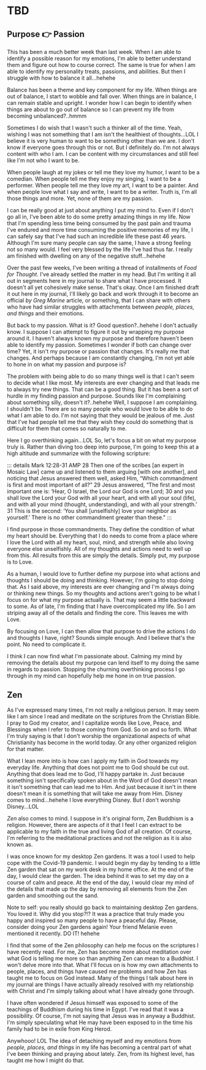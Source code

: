 # TBD

## Purpose :point_right: Passion

This has been a much better week than last week. When I am able to identify a possible reason for my emotions, I'm able to better understand them and figure out how to course correct. The same is true for when I am able to identify my personality treats, passions, and abilities. But then I struggle with how to balance it all...hehehe

Balance has been a theme and key component for my life. When things are out of balance, I start to wobble and fall over. When things are in balance, I can remain stable and upright. I wonder how I can begin to identify when things are about to go out of balance so I can prevent my life from becoming unbalanced?..hmmm

Sometimes I do wish that I wasn't such a thinker all of the time. Yeah, wishing I was not something that I am isn't the healthiest of thoughts...LOL I believe it is very human to want to be something other than we are. I don't know if everyone goes through this or not. But I definitely do. I'm not always content with who I am. I can be content with my circumstances and still feel like I'm not who I want to be.

When people laugh at my jokes or tell me they love my humor, I want to be a comedian. When people tell me they enjoy my singing, I want to be a performer. When people tell me they love my art, I want to be a painter. And when people love what I say and write, I want to be a writer. Truth is, I'm all those things and more. Yet, none of them are my passion.

I can be really good at just about anything I put my mind to. Even if I don't go all in, I've been able to do some pretty amazing things in my life. Now that I'm spending less time being consumed by the past pain and trauma I've endured and more time consuming the positive memories of my life, I can safely say that I've had such an incredible life these past 46 years. Although I'm sure many people can say the same, I have a strong feeling not so many would. I feel very blessed by the life I've had thus far. I really am finished with dwelling on any of the negative stuff...hehehe

Over the past few weeks, I've been writing a thread of installments of *Food for Thought*. I've already settled the matter in my head. But I'm writing it all out in segments here in my journal to share what I have processed. It doesn't all yet cohesively make sense. That's okay. Once I am finished draft it out here in my journal, I'll likely go back and work through it to become an official *by Greg Marine* article, or something, that I can share with others who have had similar struggles with attachments between *people, places, and things* and their emotions.

But back to my passion. What is it? Good question?..hehehe I don't actually know. I suppose I can attempt to figure it out by wrapping my purpose around it. I haven't always known my purpose and therefore haven't been able to identify my passion. Sometimes I wonder if both can change over time? Yet, it isn't my purpose or passion that changes. It's really me that changes. And perhaps because I am constantly changing, I'm not yet able to hone in on what my passion and purpose is?

The problem with being able to do so many things well is that I can't seem to decide what I like most. My interests are ever changing and that leads me to always try new things. That can be a good thing. But it has been a sort of hurdle in my finding passion and purpose. Sounds like I'm complaining about something silly, doesn't it?..hehehe Well, I suppose I am complaining. I shouldn't be. There are so many people who would love to be able to do what I am able to do. I'm not saying that they would be jealous of me. Just that I've had people tell me that they wish they could do something that is difficult for them that comes so naturally to me.

Here I go overthinking again...LOL So, let's focus a bit on what my purpose truly is. Rather than diving too deep into purpose, I'm going to keep this at a high altitude and summarize with the following scripture:

::: details Mark 12:28-31 AMP
28 Then one of the scribes [an expert in Mosaic Law] came up and listened to them arguing [with one another], and noticing that Jesus answered them well, asked Him, “Which commandment is first and most important of all?” 29 Jesus answered, “The first and most important one is: ‘Hear, O Israel, the Lord our God is one Lord; 30 and you shall love the Lord your God with all your heart, and with all your soul (life), and with all your mind (thought, understanding), and with all your strength.’ 31 This is the second: ‘You shall [unselfishly] love your neighbor as yourself.’ There is no other commandment greater than these."
:::

I find purpose in those commandments. They define the condition of what my heart should be. Everything that I do needs to come from a place where I love the Lord with all my heart, soul, mind, and strength while also loving everyone else unselfishly. All of my thoughts and actions need to well up from this. All results from this are simply the details. Simply put, my purpose is to Love.

As a human, I would love to further define my purpose into what actions and thoughts I should be doing and thinking. However, I'm going to stop doing that. As I said above, my interests are ever changing and I'm always doing or thinking new things. So my thoughts and actions aren't going to be what I focus on for what my purpose actually is. That may seem a little backward to some. As of late, I'm finding that I have overcomplicated my life. So I am striping away all of the details and finding the core. This leaves me with Love.

By focusing on Love, I can then allow that purpose to drive the actions I do and thoughts I have, right? Sounds simple enough. And I believe that's the point. No need to complicate it.

I think I can now find what I'm passionate about. Calming my mind by removing the details about my purpose can lend itself to my doing the same in regards to passion. Stopping the churning overthinking process I go through in my mind can hopefully help me hone in on true passion.

## Zen

As I've expressed many times, I'm not really a religious person. It may seem like I am since I read and meditate on the scriptures from the Christian Bible. I pray to God my creator, and I capitalize words like Love, Peace, and Blessings when I refer to those coming from God. So on and so forth. What I'm truly saying is that I don't worship the organizational aspects of what Christianity has become in the world today. Or any other organized religion for that matter.

What I lean more into is how can I apply my faith in God towards my everyday life. Anything that does not point me to God should be cut out. Anything that does lead me to God, I'll happy partake in. Just because something isn't specifically spoken about in the Word of God doesn't mean it isn't something that can lead me to Him. And just because it isn't in there doesn't mean it is something that will take me away from Him. Disney comes to mind...hehehe I love everything Disney. But I don't worship Disney...LOL

*Zen* also comes to mind. I suppose in it's original form, Zen Buddhism is a religion. However, there are aspects of it that I feel I can extract to be applicable to my faith in the true and living God of all creation. Of course, I'm referring to the meditational practices and not the religion as it is also known as.

I was once known for my desktop Zen gardens. It was a tool I used to help cope with the Covid-19 pandemic. I would begin my day by tending to a little Zen garden that sat on my work desk in my home office. At the end of the day, I would clear the garden. The idea behind it was to set my day on a course of calm and peace. At the end of the day, I would clear my mind of the details that made up the day by removing all elements from the Zen garden and smoothing out the sand.

Note to self: you really should go back to maintaining desktop Zen gardens. You loved it. Why did you stop?!? It was a practice that truly made you happy and inspired so many people to have a peaceful day. Please, consider doing your Zen gardens again! Your friend Melanie even mentioned it recently. DO IT! hehehe

I find that some of the Zen philosophy can help me focus on the scriptures I have recently read. For me, Zen has become more about meditation over what God is telling me more so than anything Zen can mean to a Buddhist. I won't delve more into that. What I'll focus on is how my own attachments to people, places, and things have caused me problems and how Zen has taught me to focus on God instead. Many of the things I talk about here in my journal are things I have actually already resolved with my relationship with Christ and I'm simply talking about what I have already gone through.

I have often wondered if Jesus himself was exposed to some of the teachings of Buddhism during his time in Egypt. I've read that it was a possibility. Of course, I'm not saying that Jesus was in anyway a Buddhist. I'm simply speculating what He may have been exposed to in the time his family had to be in exile from King Herod.

Anywhooo! LOL The idea of detaching myself and my emotions from *people, places, and things* in my life has becoming a central part of what I've been thinking and praying about lately. Zen, from its highest level, has taught me how I might do that.